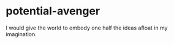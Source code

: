 potential-avenger
=================

I would give the world to embody one half the ideas afloat in my imagination.
